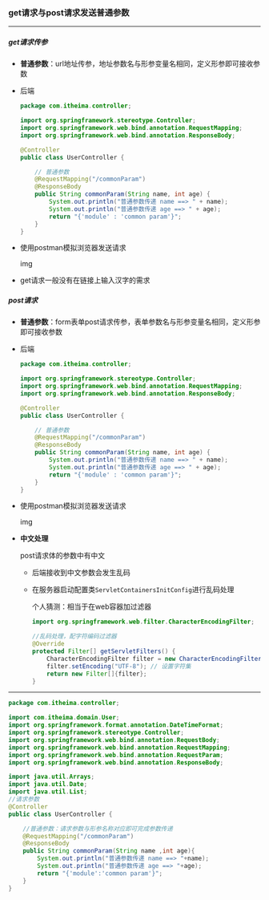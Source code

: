 ### get请求与post请求发送普通参数

-------

##### get请求传参

- **普通参数**：url地址传参，地址参数名与形参变量名相同，定义形参即可接收参数
  
- 后端
  
    ```java
    package com.itheima.controller;
    
    import org.springframework.stereotype.Controller;
    import org.springframework.web.bind.annotation.RequestMapping;
    import org.springframework.web.bind.annotation.ResponseBody;
    
    @Controller
    public class UserController {
    
        // 普通参数
        @RequestMapping("/commonParam")
        @ResponseBody
        public String commonParam(String name, int age) {
            System.out.println("普通参数传递 name ==> " + name);
            System.out.println("普通参数传递 age ==> " + age);
            return "{'module' : 'common param'}";
        }
    }
  ```
  
- 使用postman模拟浏览器发送请求
  
    img
  
- get请求一般没有在链接上输入汉字的需求

##### post请求

- **普通参数**：form表单post请求传参，表单参数名与形参变量名相同，定义形参即可接收参数
  
- 后端
  
    ```java
    package com.itheima.controller;
    
    import org.springframework.stereotype.Controller;
    import org.springframework.web.bind.annotation.RequestMapping;
    import org.springframework.web.bind.annotation.ResponseBody;
    
    @Controller
    public class UserController {
    
        // 普通参数
        @RequestMapping("/commonParam")
        @ResponseBody
        public String commonParam(String name, int age) {
            System.out.println("普通参数传递 name ==> " + name);
            System.out.println("普通参数传递 age ==> " + age);
            return "{'module' : 'common param'}";
        }
    }
  ```
  
- 使用postman模拟浏览器发送请求
  
    img
  
- **中文处理**

  post请求体的参数中有中文

  - 后端接收到中文参数会发生乱码

  - 在服务器启动配置类`ServletContainersInitConfig`进行乱码处理

    个人猜测：相当于在web容器加过滤器

    ```java
    import org.springframework.web.filter.CharacterEncodingFilter;
    
    //乱码处理，配字符编码过滤器
    @Override
    protected Filter[] getServletFilters() {
        CharacterEncodingFilter filter = new CharacterEncodingFilter();
        filter.setEncoding("UTF-8"); // 设置字符集
        return new Filter[]{filter};
    }
    ```

---------------

```java
package com.itheima.controller;

import com.itheima.domain.User;
import org.springframework.format.annotation.DateTimeFormat;
import org.springframework.stereotype.Controller;
import org.springframework.web.bind.annotation.RequestBody;
import org.springframework.web.bind.annotation.RequestMapping;
import org.springframework.web.bind.annotation.RequestParam;
import org.springframework.web.bind.annotation.ResponseBody;

import java.util.Arrays;
import java.util.Date;
import java.util.List;
//请求参数
@Controller
public class UserController {

    //普通参数：请求参数与形参名称对应即可完成参数传递
    @RequestMapping("/commonParam")
    @ResponseBody
    public String commonParam(String name ,int age){
        System.out.println("普通参数传递 name ==> "+name);
        System.out.println("普通参数传递 age ==> "+age);
        return "{'module':'common param'}";
    }
}
```